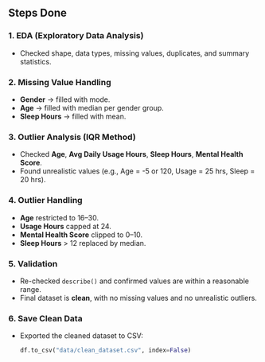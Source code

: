 ## Steps Done

### 1. EDA (Exploratory Data Analysis)
- Checked shape, data types, missing values, duplicates, and summary statistics.

### 2. Missing Value Handling
- **Gender** → filled with mode.  
- **Age** → filled with median per gender group.  
- **Sleep Hours** → filled with mean.  

### 3. Outlier Analysis (IQR Method)
- Checked **Age**, **Avg Daily Usage Hours**, **Sleep Hours**, **Mental Health Score**.  
- Found unrealistic values (e.g., Age = -5 or 120, Usage = 25 hrs, Sleep = 20 hrs).  

### 4. Outlier Handling
- **Age** restricted to 16–30.  
- **Usage Hours** capped at 24.  
- **Mental Health Score** clipped to 0–10.  
- **Sleep Hours** > 12 replaced by median.  

### 5. Validation
- Re-checked `describe()` and confirmed values are within a reasonable range.  
- Final dataset is **clean**, with no missing values and no unrealistic outliers.  

### 6. Save Clean Data
- Exported the cleaned dataset to CSV:  
  ```python
  df.to_csv("data/clean_dataset.csv", index=False)